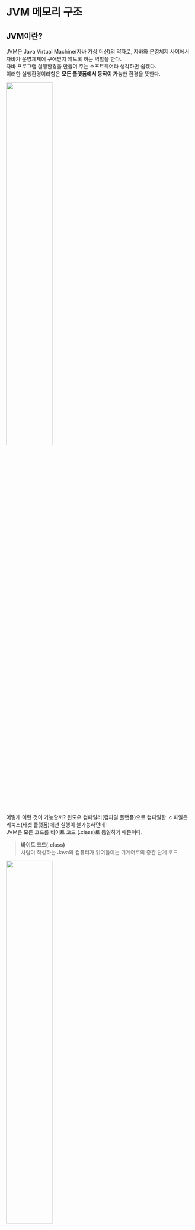 # JVM 메모리 구조 

## JVM이란?

JVM은 Java Virtual Machine(자바 가상 머신)의 약자로, 자바와 운영체제 사이에서 자바가 운영체제에 구애받지 않도록 하는 역할을 한다. <br>
자바 프로그램 실행환경을 만들어 주는 소프트웨어라 생각하면 쉽겠다. <br>
이러한 실행환경이라함은 **모든 플랫폼에서 동작이 가능**한 환경을 뜻한다. <br>

<img src="https://github.com/dlrkdus/CS_STUDY/assets/99721126/be4cd25b-72e1-4014-af9b-cf48003f6278" style="width: 50%;"> <br>

어떻게 이런 것이 가능할까? 윈도우 컴파일러(컴파일 플랫폼)으로 컴파일한 .c 파일은 리눅스(타겟 플랫폼)에선 실행이 불가능하던데! <br>
JVM은 모든 코드를 바이트 코드 (.class)로 통일하기 때문이다. <br>

> **바이트 코드(.class)** <br>
> 사람이 작성하는 Java와 컴퓨터가 읽어들이는 기계어로의 중간 단계 코드 <br>

<img src="https://github.com/dlrkdus/CS_STUDY/assets/99721126/fd22267b-3d92-489d-88e3-b94e03b7331e" style="width: 50%;"> <br>

JVM은 모든 플랫폼에 설치되어 .class 파일을 각 플랫폼에 맞게 번역(실행파일로) 해준다. <br>
**하나의 바이트코드로 JVM이 설치되어 있는 모든 플랫폼에서 동작이 가능한 것이다.** <br>

따라서 Java는 플랫폼에 종속적이지 않지만, JVM은 플램폼에 종속된다. 설치를 전제로 하기 때문이다. <br>


#### 출처 

https://steady-coding.tistory.com/305 <br>
https://coding-factory.tistory.com/827 <br>
https://coding-factory.tistory.com/828 <br>

